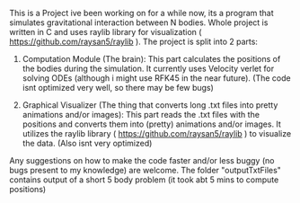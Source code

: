 This is a Project ive been working on for a while now, its a program that simulates gravitational interaction between N bodies.
Whole project is written in C and uses raylib library for visualization ( https://github.com/raysan5/raylib ).
The project is split into 2 parts:

1. Computation Module (The brain):
    This part calculates the positions of the bodies during the simulation.
    It currently uses Velocity verlet for solving ODEs (although i might use RFK45 in the near future).
    (The code isnt optimized very well, so there may be few bugs)

2. Graphical Visualizer (The thing that converts long .txt files into pretty animations and/or images):
    This part reads the .txt files with the positions and converts them into (pretty) animations and/or images.
    It utilizes the raylib library ( https://github.com/raysan5/raylib ) to visualize the data.
    (Also isnt very optimized)

Any suggestions on how to make the code faster and/or less buggy (no bugs present to my knowledge) are welcome.
The folder "outputTxtFiles" contains output of a short 5 body problem (it took abt 5 mins to compute positions)
